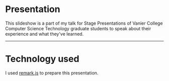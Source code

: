 # Presentation

This slideshow is a part of my talk for Stage Presentations of Vanier College Computer Science Technology graduate students to speak about their experience and what they've learned.

---

# Technology used

I used [remark.js](remarkjs.com) to prepare this presentation.